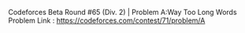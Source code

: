 Codeforces Beta Round #65 (Div. 2) | Problem A:Way Too Long Words
Problem Link : https://codeforces.com/contest/71/problem/A